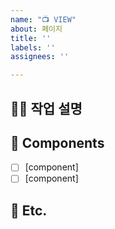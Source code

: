 ```yaml
---
name: "📺 VIEW"
about: 페이지
title: ''
labels: ''
assignees: ''

---
```


<!-- 제목은 [FE], [BE]를 먼저 써주시고, 설명을 써주세요  -->
<!-- 예시) [BE] admin페이지 수정 -->
<!-- 체크박스 채우기 예시: - [ ]   ->   - [x] -->

<!-- 필수 사항 -->

## 👨‍💻 작업 설명 


## 🌄 Components

- [ ] [component]
- [ ] [component]

<!-- 선택 사항 -->

## 🏓 Etc.
